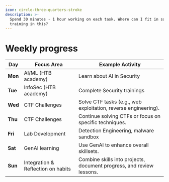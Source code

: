 ```yaml
---
icon: circle-three-quarters-stroke
description: >-
  Spend 30 minutes - 1 hour working on each task. Where can I fit in sales
  training in this?
---
```


# Weekly progress

| **Day** | **Focus Area**                     | **Example Activity**                                                 |
| ------- | ---------------------------------- | -------------------------------------------------------------------- |
| **Mon** | AI/ML (HTB academy)                | Learn about AI in Security                                           |
| **Tue** | InfoSec (HTB academy)              | Complete Security trainings                                          |
| **Wed** | CTF Challenges                     | Solve CTF tasks (e.g., web exploitation, reverse engineering).       |
| **Thu** | CTF Challenges                     | Continue solving CTFs or focus on specific techniques.               |
| **Fri** | Lab Development                    | Detection Engineering, malware sandbox                               |
| **Sat** | GenAI learning                     | Use GenAI to enhance overall skillsets.                              |
| **Sun** | Integration & Reflection on habits | Combine skills into projects, document progress, and review lessons. |
